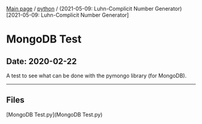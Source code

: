 [Main page](/) / [python](/python) / (2021-05-09: Luhn-Complicit Number Generator)[2021-05-09: Luhn-Complicit Number Generator]

# MongoDB Test

## Date: 2020-02-22

A test to see what can be done with the pymongo library (for MongoDB).

-----

## Files

[MongoDB Test.py](MongoDB Test.py)